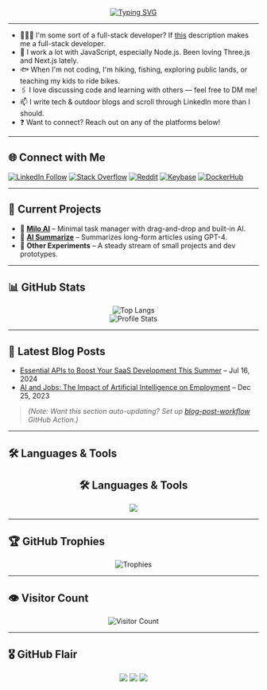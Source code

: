 
<p align="center">
  <a href="https://git.io/typing-svg">
    <img src="https://readme-typing-svg.demolab.com?font=Fira+Code&size=37&duration=2000&pause=2000&color=07D8FF&center=true&vCenter=true&multiline=true&width=900&height=200&lines=%F0%9F%91%8B+GM!+I'm+Mike;Thanks+for+checking+out+my+GitHub+page!;%E2%AD%90+Any+questions+you+may+have;Feel+free+to+get+in+touch+with+me!" alt="Typing SVG">
  </a>
</p>

---

- 🧑🏾‍💻 I'm some sort of a full-stack developer? If [this](https://www.w3schools.com/whatis/whatis_fullstack.asp) description makes me a full-stack developer.
- 🌱 I work a lot with JavaScript, especially Node.js. Been loving Three.js and Next.js lately.
- 🐟 When I'm not coding, I'm hiking, fishing, exploring public lands, or teaching my kids to ride bikes.
- 🖇️ I love discussing code and learning with others — feel free to DM me!
- 📫 I write tech & outdoor blogs and scroll through LinkedIn more than I should.
- ❓ Want to connect? Reach out on any of the platforms below!

---

## 🌐 Connect with Me

[![LinkedIn Follow](https://img.shields.io/badge/LinkedIn-0077B5?style=for-the-badge&logo=linkedin&logoColor=white)](https://www.linkedin.com/in/michael-ludlow-51b3b2257/)
[![Stack Overflow](https://img.shields.io/stackexchange/stackoverflow/r/12418331?color=%23F48024&label=Stack%20Overflow&style=for-the-badge&logo=stackoverflow&logoColor=white)](https://stackoverflow.com/users/21367496/algo)
[![Reddit](https://img.shields.io/reddit/user-karma/combined/mikeebuilds?label=Reddit&style=for-the-badge&logo=reddit&logoColor=white)](https://www.reddit.com/user/MikeeBuilds)
[![Keybase](https://img.shields.io/keybase/pgp/mikeebuilds?label=Keybase&logo=keybase&logoColor=white&style=for-the-badge)](https://keybase.io/mikeebuilds)
[![DockerHub](https://img.shields.io/badge/DockerHub-mikeebuilds-informational?style=for-the-badge&logo=docker&logoColor=white)](https://hub.docker.com/u/mikeebuilds)

---

## 🚀 Current Projects

- 🔹 **[Milo AI](https://milo.mobi)** – Minimal task manager with drag-and-drop and built-in AI.
- 🔹 **[AI Summarize](https://ai-summarize-psi.vercel.app/)** – Summarizes long-form articles using GPT-4.
- 🔹 **Other Experiments** – A steady stream of small projects and dev prototypes.

---

## 📊 GitHub Stats

<div align="center">
  <img src="https://github-readme-stats.vercel.app/api/top-langs/?username=MikeeBuilds&layout=compact&theme=chartreuse-dark&langs_count=10&cache_seconds=1800" alt="Top Langs">
</div>

<div align="center">
  <img src="https://github-readme-stats.vercel.app/api?username=MikeeBuilds&show_icons=true&theme=chartreuse-dark&cache_seconds=1800" alt="Profile Stats">
</div>

---

## 📝 Latest Blog Posts

- [Essential APIs to Boost Your SaaS Development This Summer](https://mikeebuilds.tech/essential-apis-to-boost-your-saas-development-this-summer) – Jul 16, 2024  
- [AI and Jobs: The Impact of Artificial Intelligence on Employment](https://mikeebuilds.tech/ai-and-jobs-the-impact-of-artificial-intelligence-on-employment) – Dec 25, 2023  

> *(Note: Want this section auto-updating? Set up [blog-post-workflow](https://github.com/gautamkrishnar/blog-post-workflow) GitHub Action.)*

---

## 🛠️ Languages & Tools

<h2 align="center">🛠️ Languages & Tools</h2>

<p align="center">
  <a href="https://skillicons.dev">
    <img src="https://skillicons.dev/icons?i=python,typescript,javascript,react,nodejs,html,css,express,discord,twitter,next,tailwind,firebase,stackoverflow,swift" />
  </a>
</p>

---

## 🏆 GitHub Trophies

<p align="center">
  <img src="https://github-profile-trophy.vercel.app/?username=MikeeBuilds&theme=radical&margin-w=15&margin-h=15" alt="Trophies">
</p>

---

## 👁️ Visitor Count

<p align="center">
  <img src="https://hits.seeyoufarm.com/api/count/incr/badge.svg?url=https://github.com/MikeeBuilds&count_bg=%2307D8FF&title_bg=%23000000&icon=github.svg&icon_color=%23ffffff&title=Visitors&edge_flat=false" alt="Visitor Count">
</p>

---

## 🎖️ GitHub Flair

<p align="center">
  <img src="https://img.shields.io/badge/GitHub-Pro-blueviolet?style=for-the-badge&logo=github" />
  <img src="https://img.shields.io/badge/Open%20Source-Star-yellow?style=for-the-badge&logo=github" />
  <img src="https://img.shields.io/badge/Sponsor-Love-red?style=for-the-badge&logo=github-sponsors" />
</p>
